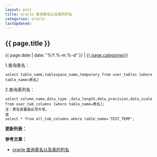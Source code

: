```yaml
---
layout: post
title: oracle 查询表名以及表的列名
categories: oracle
lastUpdated:
---
```


## {{ page.title }}

{{ page.date | date: "%Y.%-m.%-d" }} | <a href="/archive#{{ page.categories }}">{{ page.categories}}</a>

1.查询表名： 

```
select table_name,tablespace_name,temporary from user_tables [where table_name=表名] 
```

2.查询表列名： 

```
select column_name,data_type ,data_length,data_precision,data_scale from user_tab_columns [where table_name=表名]; 
注：表名变量值必须大写。 
或
select * from all_tab_columns where table_name='TEST_TEMP';
```

**更新列表：**



**参考文章：**


* [oracle 查询表名以及表的列名][1]

[1]: http://www.jb51.net/article/19346.htm
